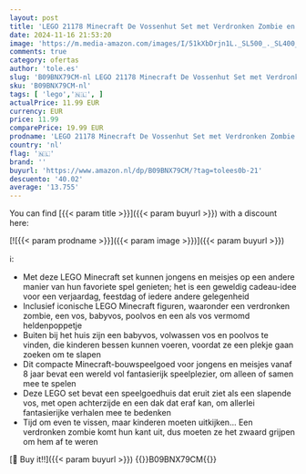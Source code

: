 ```yaml
---
layout: post
title: 'LEGO 21178 Minecraft De Vossenhut Set met Verdronken Zombie en Dierenfiguren  Speelgoed voor Jongens en Meisjes  Origineel Verjaardagscadeau'
date: 2024-11-16 21:53:20
image: 'https://m.media-amazon.com/images/I/51kXbDrjn1L._SL500_._SL400_.jpg'
comments: true
category: ofertas
author: 'tole.es'
slug: 'B09BNX79CM-nl LEGO 21178 Minecraft De Vossenhut Set met Verdronken...'
sku: 'B09BNX79CM-nl'
tags: [ 'lego','🇳🇱', ]
actualPrice: 11.99 EUR
currency: EUR
price: 11.99
comparePrice: 19.99 EUR
prodname: 'LEGO 21178 Minecraft De Vossenhut Set met Verdronken Zombie en Dierenfiguren  Speelgoed voor Jongens en Meisjes  Origineel Verjaardagscadeau'
country: 'nl'
flag: '🇳🇱'
brand: ''
buyurl: 'https://www.amazon.nl/dp/B09BNX79CM/?tag=tolees0b-21'
descuento: '40.02'
average: '13.755'
---
```


You can find [{{< param title >}}]({{< param buyurl >}}) with a discount here:

[![{{< param prodname >}}]({{< param image >}})]({{< param buyurl >}})

ℹ️:

- Met deze LEGO Minecraft set kunnen jongens en meisjes op een andere manier van hun favoriete spel genieten; het is een geweldig cadeau-idee voor een verjaardag, feestdag of iedere andere gelegenheid
- Inclusief iconische LEGO Minecraft figuren, waaronder een verdronken zombie, een vos, babyvos, poolvos en een als vos vermomd heldenpoppetje
- Buiten bij het huis zijn een babyvos, volwassen vos en poolvos te vinden, die kinderen bessen kunnen voeren, voordat ze een plekje gaan zoeken om te slapen
- Dit compacte Minecraft-bouwspeelgoed voor jongens en meisjes vanaf 8 jaar bevat een wereld vol fantasierijk speelplezier, om alleen of samen mee te spelen
- Deze LEGO set bevat een speelgoedhuis dat eruit ziet als een slapende vos, met open achterzijde en een dak dat eraf kan, om allerlei fantasierijke verhalen mee te bedenken
- Tijd om even te vissen, maar kinderen moeten uitkijken... Een verdronken zombie komt hun kant uit, dus moeten ze het zwaard grijpen om hem af te weren

[🛒 Buy it!!]({{< param buyurl >}})
{{<world>}}B09BNX79CM{{</world>}}
